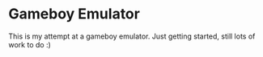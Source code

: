 # Gameboy Emulator

This is my attempt at a gameboy emulator. Just getting started, still lots of work to do :)